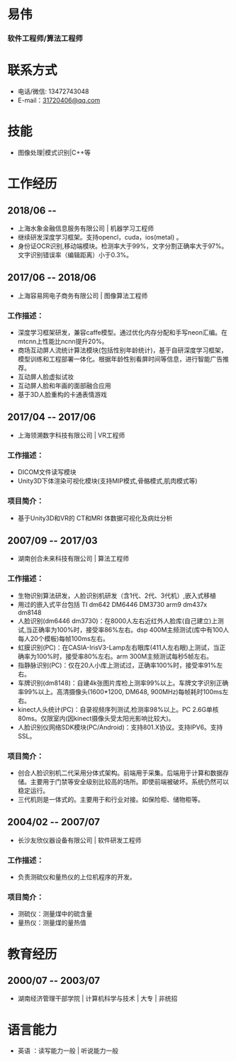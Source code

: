 # 易伟
### 软件工程师/算法工程师
# 联系方式
- 电话/微信: 13472743048
- E-mail：31720406@qq.com

# 技能
- 图像处理|模式识别|C++等

# 工作经历

## 2018/06 -- 
- 上海水象金融信息服务有限公司 | 机器学习工程师
- 继续研发深度学习框架。支持opencl，cuda，ios(metal) 。
- 身份证OCR识别,移动端模块。检测率大于99%，文字分割正确率大于97%。文字识别错误率（编辑距离）小于0.3%。

## 2017/06 -- 2018/06
- 上海容易网电子商务有限公司 | 图像算法工程师

### 工作描述：
- 深度学习框架研发，兼容caffe模型。通过优化内存分配和手写neon汇编。在mtcnn上性能比ncnn提升20%。
- 商场互动屏人流统计算法模块(包括性别年龄统计)，基于自研深度学习框架，模型训练和工程部署一体化。根据年龄性别看屏时间等信息，进行智能广告推荐。
- 互动屏人脸虚拟试妆
- 互动屏人脸和年画的面部融合应用
- 基于3D人脸重构的卡通表情游戏

## 2017/04 -- 2017/06
- 上海领溯数字科技有限公司 | VR工程师

### 工作描述：
- DICOM文件读写模块
- Unity3D下体渲染可视化模块(支持MIP模式,骨骼模式,肌肉模式等)

### 项目简介：
- 基于Unity3D和VR的 CT和MRI 体数据可视化及病灶分析

## 2007/09 -- 2017/03
- 湖南创合未来科技有限公司 | 算法工程师

### 工作描述：
- 生物识别算法研发，人脸识别机研发（含1代、2代、3代机）,嵌入式移植
- 用过的嵌入式平台包括 TI dm642 DM6446 DM3730 arm9 dm437x dm8148
- 人脸识别(dm6446 dm3730)：在8000人左右近红外人脸库(自己建立)上测试,当正确率为100%时，接受率86%左右。dsp 400M主频测试(库中有100人每人20个模板)每帧100ms左右。
- 虹膜识别(PC)：在CASIA-IrisV3-Lamp左右眼库(411人左右眼)上测试，当正确率为100%时，接受率80%左右。arm 300M主频测试每秒5帧左右。
- 指静脉识别(PC)：仅在20人小库上测试过，正确率100%时，接受率91%左右。
- 车牌识别(dm8148)：自建4k张图片库检上测率99%以上。车牌文字识别正确率99%以上。高清摄像头(1600*1200, DM648, 900MHz)每帧耗时100ms左右。
- kinect人头统计(PC)：自录视频序列测试,检测率98%以上。PC 2.6G单核80ms。仅限室内(因kinect摄像头受太阳光影响比较大)。
- 人脸识别仪网络SDK模块(PC/Android)：支持801.X协议。支持IPV6。支持SSL。

### 项目简介：
- 创合人脸识别机二代采用分体式架构。前端用于采集。后端用于计算和数据存储。主要用于门禁等安全级别比较高的场所。即使前端被破坏。系统仍然可以稳定运行。
- 三代机则是一体式的。主要用于和行业对接。如保险柜、储物柜等。

## 2004/02 -- 2007/07
- 长沙友欣仪器设备有限公司 | 软件研发工程师

### 工作描述：
- 负责测硫仪和量热仪的上位机程序的开发。

### 项目简介：
- 测硫仪：测量煤中的硫含量
- 量热仪：测量煤的量热值

# 教育经历
## 2000/07 -- 2003/07
- 湖南经济管理干部学院 | 计算机科学与技术 | 大专 | 非统招

# 语言能力
- 英语 ：读写能力一般 | 听说能力一般

